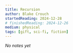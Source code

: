 ```yaml
---
title: Recursion
author: Blake Crouch
startedReading: 2024-12-28
# finishedReading: 2024-12-26
medium: physical
tags: [gift, sci-fi, fiction]
---
```


_No notes yet_
